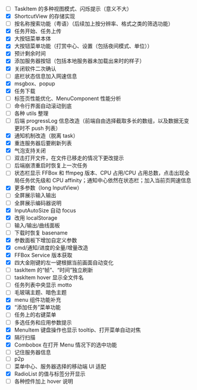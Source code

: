 - [ ] TaskItem 的多种视图模式、闪烁提示（意义不大）
- [x] ShortcutView 的存储实现
- [ ] 按名称搜索功能（粤语）（后续加上按分辨率、格式之类的筛选功能）
- [x] 任务开始、任务上传
- [x] 大按钮菜单本体
- [x] 大按钮菜单功能（打赏中心、设置（包括夜间模式、单位））
- [x] 预计剩余时间
- [x] 添加服务器按钮（包括本地服务器未加载出来时的样子）
- [x] 关闭软件二次确认
- [ ] 底栏状态信息加入网速信息
- [x] msgbox、popup
- [x] 任务下载
- [ ] 标签页性能优化、MenuComponent 性能分析
- [ ] 命令行界面自动滚动到底
- [ ] 各种 utils 整理
- [ ] 后端 progressLog 信息改造（前端自由选择截取多长的数组，以及数据无变更时不 push 列表）
- [x] 通知机制改造（脱离 task）
- [x] 重连服务器后要刷新列表
- [x] 气泡支持关闭
- [ ] 双击打开文件，在文件已移走的情况下更改提示
- [ ] 后端崩溃重启时恢复上一次任务
- [ ] 状态栏显示 FFBox 和 ffmpeg 版本、CPU 占用/CPU 占用总数，点击出现全局任务优先级和 CPU affinity；通知中心依然在状态栏；加入当前页网速信息
- [x] 更多参数（long InputView）
- [ ] 全屏展示输入输出
- [ ] 全屏展示编码器说明
- [x] InputAutoSize 自动 focus
- [x] 改用 localStorage
- [ ] 输入/输出/曲线面板
- [ ] 下载时恢复 basename
- [x] 参数面板下增加自定义参数
- [x] cmd/通知/进度的全量/增量改造
- [x] FFBox Service 版本获取
- [x] 四大金刚键的左一键根据当前画面自动变化
- [ ] taskItem 的“帧”、“时间”独立刷新
- [ ] taskItem hover 显示全文件名
- [ ] 任务列表中央显示 motto
- [ ] 毛玻璃主题、暗色主题
- [x] menu 组件功能补充
- [x] “添加任务”菜单功能
- [ ] 任务上的右键菜单
- [ ] 多选任务和应用参数提示
- [x] MenuItem 键盘操作也显示 tooltip、打开菜单自动对焦
- [x] 隔行扫描
- [x] Combobox 在打开 Menu 情况下的选中功能
- [ ] 记住服务器信息
- [ ] p2p
- [ ] 菜单中心、服务器选择的移动端 UI 适配
- [x] RadioList 的值与标签分开显示
- [ ] 各种控件加上 hover 说明